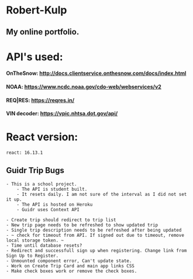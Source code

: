# Robert-Kulp 
## My online portfolio.

# API's used: 
#### OnTheSnow: http://docs.clientservice.onthesnow.com/docs/index.html
#### NOAA: https://www.ncdc.noaa.gov/cdo-web/webservices/v2
#### REQ|RES: https://reqres.in/
#### VIN decoder: https://vpic.nhtsa.dot.gov/api/

# React version: 
	react: 16.13.1

## Guidr Trip Bugs
	- This is a school project. 
		- The API is student built. 
		- It resets daily. I am not sure of the interval as I did not set it up. 
		- The API is hosted on Heroku
		- Guidr uses Context API

	- Create trip should redirect to trip list
	- New trip page needs to be refreshed to show updated trip
	- Single trip description needs to be refreshed after being updated
	- ~ check for timeout from API. If signed out due to timeout, remove local storage token. ~ 
	- Time until database resets?
	- Redirect and successfull sign up when registering. Change link from Sign Up to Register.
	- Unmounted component error, Can't update state. 
	- Work on Create Trip Card and main app links CSS
	- Make check boxes work or remove the check boxes. 